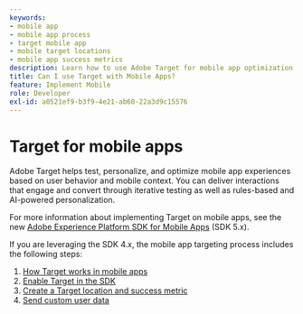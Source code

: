 ```yaml
---
keywords:
- mobile app
- mobile app process
- target mobile app
- mobile target locations
- mobile app success metrics
description: Learn how to use Adobe Target for mobile app optimization and personalization, with iterative testing and rules-based and AI-powered personalization.
title: Can I use Target with Mobile Apps?
feature: Implement Mobile
role: Developer
exl-id: a0521ef9-b3f9-4e21-ab60-22a3d9c15576
---
```

# Target for mobile apps

Adobe Target helps test, personalize, and optimize mobile app experiences based on user behavior and mobile context. You can deliver interactions that engage and convert through iterative testing as well as rules-based and AI-powered personalization.

For more information about implementing Target on mobile apps, see the new [Adobe Experience Platform SDK for Mobile Apps](https://aep-sdks.gitbook.io/docs/using-mobile-extensions/adobe-target) (SDK 5.x).

If you are leveraging the SDK 4.x, the mobile app targeting process includes the following steps:

1. [How Target works in mobile apps](/help/c-implementing-target/c-target-mobile-app/mobile-how-target-works-mobile-apps.md)
1. [Enable Target in the SDK](/help/c-implementing-target/c-target-mobile-app/mobile-enable-target-in-sdk.md)
1. [Create a Target location and success metric](/help/c-implementing-target/c-target-mobile-app/mobile-create-location-and-metric.md)
1. [Send custom user data](/help/c-implementing-target/c-target-mobile-app/mobile-custom-user-data.md)
